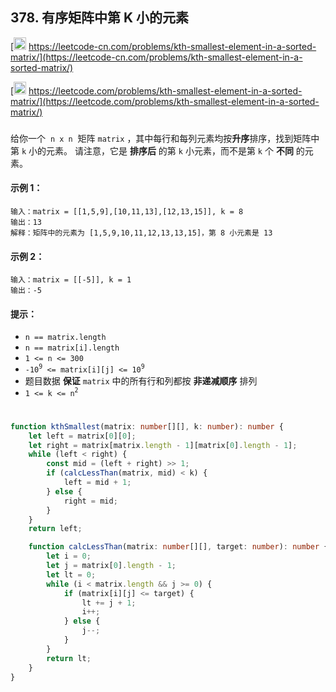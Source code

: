 ## 378. 有序矩阵中第 K 小的元素

[<img src="https://static.leetcode-cn.com/cn-mono-assets/production/assets/logo-dark-cn.c42314a8.svg" height="20" /> https://leetcode-cn.com/problems/kth-smallest-element-in-a-sorted-matrix/](https://leetcode-cn.com/problems/kth-smallest-element-in-a-sorted-matrix/)

[<img src="https://assets.leetcode.com/static_assets/public/webpack_bundles/images/logo-dark.e99485d9b.svg" height="20"/> https://leetcode.com/problems/kth-smallest-element-in-a-sorted-matrix/](https://leetcode.com/problems/kth-smallest-element-in-a-sorted-matrix/)

###

给你一个  `n x n`  矩阵 `matrix` ，其中每行和每列元素均按**升序**排序，找到矩阵中第 `k` 小的元素。
请注意，它是 **排序后** 的第 `k` 小元素，而不是第 `k` 个 **不同** 的元素。

#### 示例 1：

```
输入：matrix = [[1,5,9],[10,11,13],[12,13,15]], k = 8
输出：13
解释：矩阵中的元素为 [1,5,9,10,11,12,13,13,15]，第 8 小元素是 13
```

#### 示例 2：

```
输入：matrix = [[-5]], k = 1
输出：-5
```

#### 提示：

-   `n == matrix.length`
-   `n == matrix[i].length`
-   `1 <= n <= 300`
-   `-10`<sup>`9`</sup>` <= matrix[i][j] <= 10`<sup>`9`</sup>
-   题目数据 **保证** `matrix` 中的所有行和列都按 **非递减顺序** 排列
-   `1 <= k <= n`<sup>`2`</sup>

#

```ts
function kthSmallest(matrix: number[][], k: number): number {
    let left = matrix[0][0];
    let right = matrix[matrix.length - 1][matrix[0].length - 1];
    while (left < right) {
        const mid = (left + right) >> 1;
        if (calcLessThan(matrix, mid) < k) {
            left = mid + 1;
        } else {
            right = mid;
        }
    }
    return left;

    function calcLessThan(matrix: number[][], target: number): number {
        let i = 0;
        let j = matrix[0].length - 1;
        let lt = 0;
        while (i < matrix.length && j >= 0) {
            if (matrix[i][j] <= target) {
                lt += j + 1;
                i++;
            } else {
                j--;
            }
        }
        return lt;
    }
}
```
